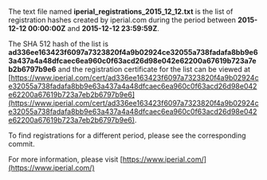 The text file named **iperial_registrations_2015_12_12.txt** is the list of registration hashes created by iperial.com during the period between **2015-12-12 00:00:00Z** and **2015-12-12 23:59:59Z**.

The SHA 512 hash of the list is **ad336ee163423f6097a7323820f4a9b02924ce32055a738fadafa8bb9e63a437a4a48dfcaec6ea960c0f63acd26d98e042e62200a67619b723a7eb2b6797b9e6** and the registration certificate for the list can be viewed at [https://www.iperial.com/cert/ad336ee163423f6097a7323820f4a9b02924ce32055a738fadafa8bb9e63a437a4a48dfcaec6ea960c0f63acd26d98e042e62200a67619b723a7eb2b6797b9e6](https://www.iperial.com/cert/ad336ee163423f6097a7323820f4a9b02924ce32055a738fadafa8bb9e63a437a4a48dfcaec6ea960c0f63acd26d98e042e62200a67619b723a7eb2b6797b9e6).

To find registrations for a different period, please see the corresponding commit.

For more information, please visit [https://www.iperial.com/](https://www.iperial.com/)
